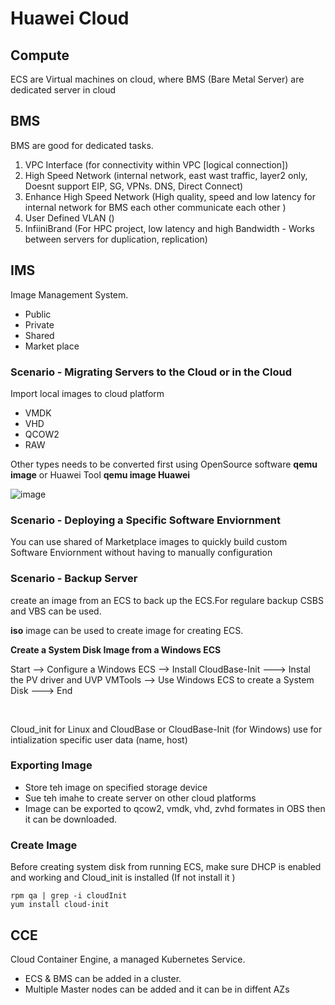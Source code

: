 # Huawei Cloud

## Compute
ECS are Virtual machines on cloud, where BMS (Bare Metal Server) are dedicated server in cloud


## BMS 
BMS are good for dedicated tasks. 

1. VPC Interface (for connectivity within VPC [logical connection])
2. High Speed Network (internal network, east wast traffic, layer2 only, Doesnt support EIP, SG, VPNs. DNS, Direct Connect)
3. Enhance High Speed Network (High quality, speed and low latency for internal network for BMS each other communicate each other )
4. User Defined VLAN ()
5. InfiiniBrand (For HPC project, low latency and high Bandwidth - Works between servers for duplication, replication)

## IMS
Image Management System.
- Public 
- Private 
- Shared 
- Market place 

### Scenario - Migrating Servers to the Cloud or in the Cloud

Import local images to cloud platform
- VMDK
- VHD
- QCOW2
- RAW

Other types needs to be converted first using OpenSource software **qemu image** or Huawei Tool **qemu image Huawei**

![image](https://github.com/user-attachments/assets/2bff3c60-c872-4464-a5d8-635cb69cf752)


### Scenario - Deploying a Specific Software Enviornment
You can use shared of Marketplace images to quickly build custom Software Enviornment without having to manually configuration

### Scenario -  Backup Server 
create an image from an ECS to back up the ECS.For regulare backup CSBS and VBS can be used.

**iso** image can be used to create image for creating ECS. <br>

**Create a System Disk Image from a Windows ECS** <br>

Start --> Configure a Windows ECS --> Install CloudBase-Init ---> Instal the PV driver and UVP VMTools --> Use Windows ECS to create a System Disk ---> End

<br>

Cloud_init for Linux and CloudBase or CloudBase-Init (for Windows) use for intialization specific user data (name, host)

### Exporting Image
- Store teh image on specified storage device
- Sue teh imahe to create server on other cloud platforms
- Image can be exported to qcow2, vmdk, vhd, zvhd formates in OBS then it can be downloaded.

### Create Image
Before creating system disk from running ECS, make sure DHCP is enabled and working and Cloud_init is installed (If not install it )
```shell
rpm qa | grep -i cloudInit
yum install cloud-init 

```

## CCE 
Cloud Container Engine, a managed Kubernetes Service. 
- ECS & BMS can be added in a cluster. 
- Multiple Master nodes can be added and it can be in diffent AZs



